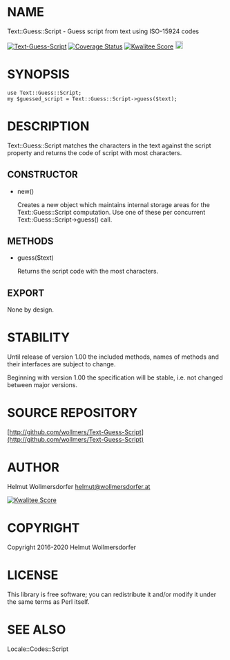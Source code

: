 # NAME

Text::Guess::Script - Guess script from text using ISO-15924 codes

<div>
    <a href="https://travis-ci.org/wollmers/Text-Guess-Script"><img src="https://travis-ci.org/wollmers/Text-Guess-Script.png" alt="Text-Guess-Script"></a>
    <a href='https://coveralls.io/r/wollmers/Text-Guess-Script?branch=master'><img src='https://coveralls.io/repos/wollmers/Text-Guess-Script/badge.png?branch=master' alt='Coverage Status' /></a>
    <a href='http://cpants.cpanauthors.org/dist/Text-Guess-Script'><img src='http://cpants.cpanauthors.org/dist/Text-Guess-Script.png' alt='Kwalitee Score' /></a>
    <a href="http://badge.fury.io/pl/Text-Guess-Script"><img src="https://badge.fury.io/pl/Text-Guess-Script.svg" alt="CPAN version" height="18"></a>
</div>

# SYNOPSIS

    use Text::Guess::Script;
    my $guessed_script = Text::Guess::Script->guess($text);

# DESCRIPTION

Text::Guess::Script matches the characters in the text against the script property
and returns the code of script with most characters.

## CONSTRUCTOR

- new()

    Creates a new object which maintains internal storage areas
    for the Text::Guess::Script computation.  Use one of these per concurrent
    Text::Guess::Script->guess() call.

## METHODS

- guess($text)

    Returns the script code with the most characters.

## EXPORT

None by design.

# STABILITY

Until release of version 1.00 the included methods, names of methods and their
interfaces are subject to change.

Beginning with version 1.00 the specification will be stable, i.e. not changed between
major versions.

# SOURCE REPOSITORY

[http://github.com/wollmers/Text-Guess-Script](http://github.com/wollmers/Text-Guess-Script)

# AUTHOR

Helmut Wollmersdorfer <helmut@wollmersdorfer.at>

<div>
    <a href='http://cpants.cpanauthors.org/author/wollmers'><img src='http://cpants.cpanauthors.org/author/wollmers.png' alt='Kwalitee Score' /></a>
</div>

# COPYRIGHT

Copyright 2016-2020 Helmut Wollmersdorfer

# LICENSE

This library is free software; you can redistribute it and/or modify
it under the same terms as Perl itself.

# SEE ALSO

Locale::Codes::Script
